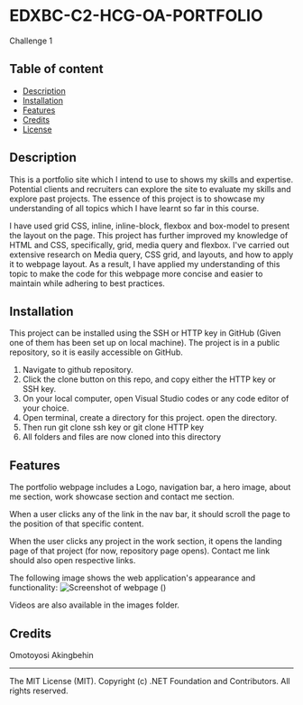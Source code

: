# EDXBC-C2-HCG-OA-PORTFOLIO

Challenge 1


## Table of content 

* [Description](#Description)
* [Installation](#installation)
* [Features](#features)
* [Credits](#credits)
* [License](#license)

## Description 

This is a portfolio site which I intend to use to shows my skills and expertise. Potential clients and recruiters can explore the site to evaluate my skills and explore past projects. The essence of this project is to showcase my understanding of all topics which I have learnt so far in this course. 

I have used grid CSS, inline, inline-block, flexbox and box-model to present the layout on the page. This project has further improved my knowledge of HTML and CSS, specifically, grid, media query and flexbox. I've carried out extensive research on Media query, CSS grid, and layouts, and how to apply it to webpage layout. As a result, I have applied my understanding of this topic to make the code for this webpage more concise and easier to maintain while adhering to best practices.

## Installation

This project can be installed using the SSH or HTTP key in GitHub (Given one of them has been set up on local machine). The project is in a public repository, so it is easily accessible on GitHub.
1. Navigate to github repository. 
2. Click the clone button on this repo, and copy either the HTTP key or SSH key. 
3. On your local computer, open Visual Studio codes or any code editor of your choice. 
4. Open terminal, create a directory for this project. open the directory. 
5. Then run git clone ssh key or git clone HTTP key
6. All folders and files are now cloned into this directory

## Features

The portfolio webpage includes a Logo, navigation bar, a hero image, about me section, work showcase section and contact me section. 

When a user clicks any of the link in the nav bar, it should scroll the page to the position of that specific content. 

When the user clicks any project in the work section, it opens the landing page of that project (for now, repository page opens). Contact me link should also open respective links.


The following image shows the web application's appearance and functionality:
![Screenshot of webpage](images/Screenshot.png) ()

Videos are also available in the images folder.

## Credits

Omotoyosi Akingbehin

---
The MIT License (MIT). Copyright (c) .NET Foundation and Contributors. All rights reserved.
